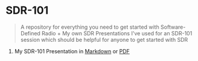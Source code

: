 # SDR-101

> A repository for everything you need to get started with Software-Defined Radio + My own SDR Presentations I've used for an SDR-101 session which should be helpful for anyone to get started with SDR

1. My SDR-101 Presentation in [Markdown](SDR%20101%20-%20Presentation.md) or [PDF](SDR%20101%20-%20Presentation.pdf)

